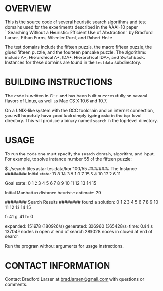 OVERVIEW
========

This is the source code of several heuristic search algorithms and test
domains used for the experiments described in the AAAI-10 paper ``Searching
Without a Heuristic: Efficient Use of Abstraction'' by Bradford Larsen, Ethan
Burns, Wheeler Ruml, and Robert Holte.

The test domains include the fifteen puzzle, the macro fifteen puzzle, the
glued fifteen puzzle, and the fourteen pancake puzzle.  The algorithms include
A*, Hierarchical A*, IDA*, Hierarchical IDA*, and Switchback.  Instances for
these domains are found in the `testdata` subdirectory.


BUILDING INSTRUCTIONS
=====================

The code is written in C++ and has been built succcessfully on several flavors
of Linux, as well as Mac OS X 10.6 and 10.7.

On a UNIX-like system with the GCC toolchain and an internet connection, you
will hopefully have good luck simply typing `make` in the top-level directory.
This will produce a binary named `search` in the top-level directory.


USAGE
=====

To run the code one must specify the search domain, algorithm, and input.  For
example, to solve instance number 55 of the fifteen puzzle:

   $ ./search tiles astar testdata/korf100/55
   ######## The Instance ########
   Initial state:
   13  8       14      3
   9   1       0       7
   15  5       4       10
   12  2       6       11


   Goal state:
   0   1       2       3
   4   5       6       7
   8   9       10      11
   12  13      14      15


   Initial Manhattan distance heuristic estimate: 29


   ######## Search Results ########
   found a solution:
   0   1       2       3
   4   5       6       7
   8   9       10      11
   12  13      14      15

   f: 41
   g: 41
   h: 0

   expanded: 151978 (180926/s)
   generated: 306960 (365428/s)
   time: 0.84 s
   137049 nodes in open at end of search
   289028 nodes in closed at end of search

Run the program without arguments for usage instructions.


CONTACT INFORMATION
===================

Contact Bradford Larsen at brad.larsen@gmail.com with questions or comments.
